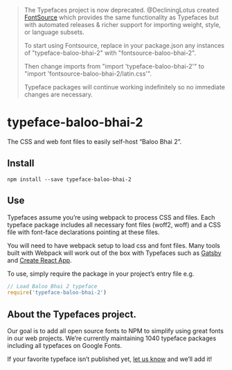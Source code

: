 >The Typefaces project is now deprecated. @DecliningLotus created
[FontSource](https://github.com/fontsource/fontsource) which provides the
same functionality as Typefaces but with automated releases & richer
support for importing weight, style, or language subsets.
>
>To start using Fontsource, replace in your package.json any instances of
"typeface-baloo-bhai-2" with "fontsource-baloo-bhai-2".
>
> Then change imports from "import 'typeface-baloo-bhai-2'" to "import 'fontsource-baloo-bhai-2/latin.css'".
>
>Typeface packages will continue working indefinitely so no immediate
>changes are necessary.

# typeface-baloo-bhai-2

The CSS and web font files to easily self-host “Baloo Bhai 2”.

## Install

`npm install --save typeface-baloo-bhai-2`

## Use

Typefaces assume you’re using webpack to process CSS and files. Each typeface
package includes all necessary font files (woff2, woff) and a CSS file with
font-face declarations pointing at these files.

You will need to have webpack setup to load css and font files. Many tools built
with Webpack will work out of the box with Typefaces such as [Gatsby](https://github.com/gatsbyjs/gatsby)
and [Create React App](https://github.com/facebookincubator/create-react-app).

To use, simply require the package in your project’s entry file e.g.

```javascript
// Load Baloo Bhai 2 typeface
require('typeface-baloo-bhai-2')
```

## About the Typefaces project.

Our goal is to add all open source fonts to NPM to simplify using great fonts in
our web projects. We’re currently maintaining 1040 typeface packages
including all typefaces on Google Fonts.

If your favorite typeface isn’t published yet, [let us know](https://github.com/KyleAMathews/typefaces)
and we’ll add it!
